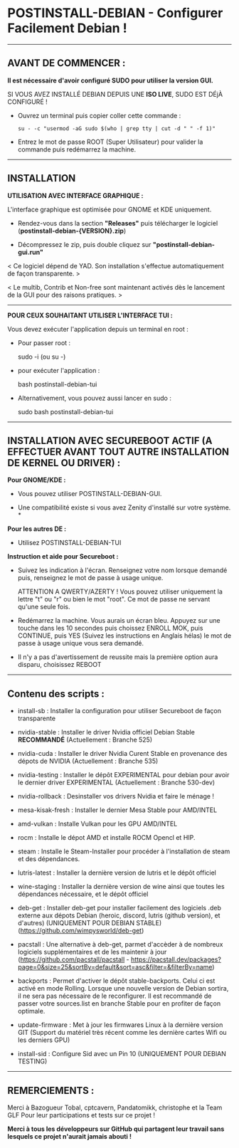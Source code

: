 # POSTINSTALL-DEBIAN - Configurer Facilement Debian !


---------------------------------------------------------------------------------------------------------------------------------------------------------------------------------------------------------------


## AVANT DE COMMENCER :


**Il est nécessaire d'avoir configuré SUDO pour utiliser la version GUI.**

SI VOUS AVEZ INSTALLÉ DEBIAN DEPUIS UNE **ISO LIVE**, SUDO EST DÉjÀ CONFIGURÉ !

   - Ouvrez un terminal puis copier coller cette commande :

         su - -c "usermod -aG sudo $(who | grep tty | cut -d " " -f 1)"

   - Entrez le mot de passe ROOT (Super Utilisateur) pour valider la commande puis redémarrez la machine.


---------------------------------------------------------------------------------------------------------------------------------------------------------------------------------------------------------------


## INSTALLATION


**UTILISATION AVEC INTERFACE GRAPHIQUE :**


L'interface graphique est optimisée pour GNOME et KDE uniquement.

   - Rendez-vous dans la section **"Releases"** puis télécharger le logiciel (**postinstall-debian-{VERSION}.zip**)

   - Décompressez le zip, puis double cliquez sur **"postinstall-debian-gui.run"**
   

< Ce logiciel dépend de YAD. Son installation s'effectue automatiquement de façon transparente. >

< Le multib, Contrib et Non-free sont maintenant activés dès le lancement de la GUI pour des raisons pratiques. >


---------------------------------------------------------------------------------------------------------------------------------------------------------------------------------------------------------------



**POUR CEUX SOUHAITANT UTILISER L'INTERFACE TUI :**

  
Vous devez exécuter l'application depuis un terminal en root :

- Pour passer root : 

    sudo -i (ou su -)

- pour exécuter l'application :

    bash postinstall-debian-tui

- Alternativement, vous pouvez aussi lancer en sudo :
    
    sudo bash postinstall-debian-tui


---------------------------------------------------------------------------------------------------------------------------------------------------------------------------------------------------------------



## INSTALLATION AVEC SECUREBOOT ACTIF (A EFFECTUER AVANT TOUT AUTRE INSTALLATION DE KERNEL OU DRIVER) :

**Pour GNOME/KDE :**

- Vous pouvez utiliser POSTINSTALL-DEBIAN-GUI.


* Une compatibilité existe si vous avez Zenity d'installé sur votre système. *

**Pour les autres DE :**

- Utilisez POSTINSTALL-DEBIAN-TUI

**Instruction et aide pour Secureboot :**
      
- Suivez les indication à l'écran. Renseignez votre nom lorsque demandé puis, renseignez le mot de passe à usage unique.

  ATTENTION A QWERTY/AZERTY ! Vous pouvez utiliser uniquement la lettre "t" ou "r" ou bien le mot "root". Ce mot de passe ne servant qu'une seule fois.

- Redémarrez la machine. Vous aurais un écran bleu. Appuyez sur une touche dans les 10 secondes puis
  choissez ENROLL MOK, puis CONTINUE, puis YES (Suivez les instructions en Anglais hélas) le mot de passe à usage unique vous sera demandé.
  
- Il n'y a pas d'avertissement de reussite mais la première option aura disparu, choisissez REBOOT


---------------------------------------------------------------------------------------------------------------------------------------------------------------------------------------------------------------


## Contenu des scripts :


- install-sb :       Installer la configuration pour utiliser Secureboot de façon transparente 

- nvidia-stable :    Installer le driver Nvidia officiel Debian Stable **RECOMMANDÉ** (Actuellement : Branche 525)
- nvidia-cuda :      Installer le driver Nvidia Curent Stable en provenance des dépots de NVIDIA (Actuellement : Branche 535)
- nvidia-testing :   Installer le dépôt EXPERIMENTAL pour debian pour avoir le dernier driver EXPERIMENTAL (Actuellement : Branche 530-dev)
- nvidia-rollback :  Desinstaller vos drivers Nvidia et faire le ménage !
  
- mesa-kisak-fresh : Installer le dernier Mesa Stable pour AMD/INTEL
- amd-vulkan :       Installe Vulkan pour les GPU AMD/INTEL
- rocm :             Installe le dépot AMD et installe ROCM Opencl et HIP.

- steam :            Installe le Steam-Installer pour procéder à l'installation de steam et des dépendances.
- lutris-latest :    Installer la dernière version de lutris et le dépôt officiel 
- wine-staging :     Installer la dernière version de wine ainsi que toutes les dépendances nécessaire, et le dépôt officiel 

- deb-get :          Installer deb-get pour installer facilement des logiciels .deb externe aux dépots Debian (heroic, discord, lutris (github version), et d'autres) (UNIQUEMENT POUR DEBIAN STABLE)
                     (https://github.com/wimpysworld/deb-get)
  
- pacstall :         Une alternative à deb-get, parmet d'accèder à de nombreux logiciels supplémentaires et de les maintenir à jour
                     (https://github.com/pacstall/pacstall - https://pacstall.dev/packages?page=0&size=25&sortBy=default&sort=asc&filter=&filterBy=name)

- backports :        Permet d'activer le dépôt stable-backports. Celui ci est activé en mode Rolling. Lorsque une nouvelle version de Debian sortira, il ne sera pas nécessaire de le reconfigurer.
                     Il est recommandé de passer votre sources.list en branche Stable pour en profiter de façon optimale.
- update-firmware :  Met à jour les firmwares Linux à la dernière version GIT (Support du matériel très récent comme les dernière cartes Wifi ou les derniers GPU)
- install-sid :      Configure Sid avec un Pin 10 (UNIQUEMENT POUR DEBIAN TESTING)


---------------------------------------------------------------------------------------------------------------------------------------------------------------------------------------------------------------


## REMERCIEMENTS :

Merci à Bazogueur Tobal, cptcavern, Pandatomikk, christophe et la Team GLF Pour leur participations et tests sur ce projet !

**Merci à tous les développeurs sur GitHub qui partagent leur travail sans lesquels ce projet n'aurait jamais abouti !**
